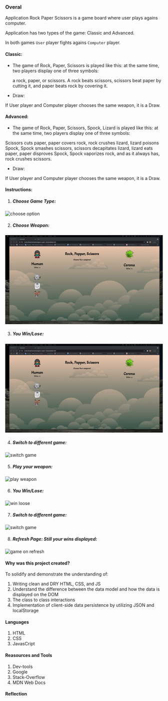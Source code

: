 ### Overal

Application Rock Paper Scissors is a game board where user plays agains computer.

Application has two types of the game: Classic and Advanced.

In both games `User` player fights agains `Computer` player.

#### Classic:

- The game of Rock, Paper, Scissors is played like this: at the same time, two players display one of three symbols:

   a rock, paper, or scissors. A rock beats scissors, scissors beat paper by cutting it, and paper beats rock by covering it.

- Draw:

 If User player and Computer player chooses the same weapon, it is a Draw.

#### Advanced:

- The game of Rock, Paper, Scissors, Spock, Lizard is played like this: at the same time, two players display one of three symbols:

 Scissors cuts paper, paper covers rock, rock crushes lizard, lizard poisons Spock, Spock smashes scissors, scissors decapitates lizard, lizard eats paper, paper disproves Spock, Spock vaporizes rock, and as it always has, rock crushes scissors.

- Draw:

 If User player and Computer player chooses the same weapon, it is a Draw.

#### Instructions:

1. ##### Choose Game Type:

![choose option](README-IMAGES/recording-1.gif)

2. #####  Choose Weapon:

![choose weapon](README-IMAGES/recording-2.gif)

3. ##### You Win/Lose:

![win loose](README-IMAGES/recording-2.gif)

4. ##### Switch to different game:

![switch game](README-IMAGES/recording-3.gif)

5. ##### Play your weapon:

![play weapon](README-IMAGES/recording-4.gif)

6. ##### You Win/Lose:

![win loose](README-IMAGES/recording-4.gif)

7. ##### Switch to different game:

![switch game ](README-IMAGES/recording-5.gif)

8. ##### Refresh Page: Still your wins displayed:

![game on refresh](README-IMAGES/recording-6.gif)


#### Why was this project created?
To solidify and demonstrate the understanding of:
1. Writing clean and DRY HTML, CSS, and JS
2. Understand the difference between the data model and how the data is displayed on the DOM
3. The class to class interactions
4. Implementation of client-side data persistence by utilizing JSON and localStorage

#### Languages

1. HTML
2. CSS
3. JavasCript

#### Reasources and Tools

1. Dev-tools
2. Google
3. Stack-Overflow
4. MDN Web Docs

#### Reflection

